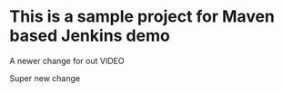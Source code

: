 # This is a sample project for Maven based Jenkins demo

A newer change for out VIDEO


Super new change
